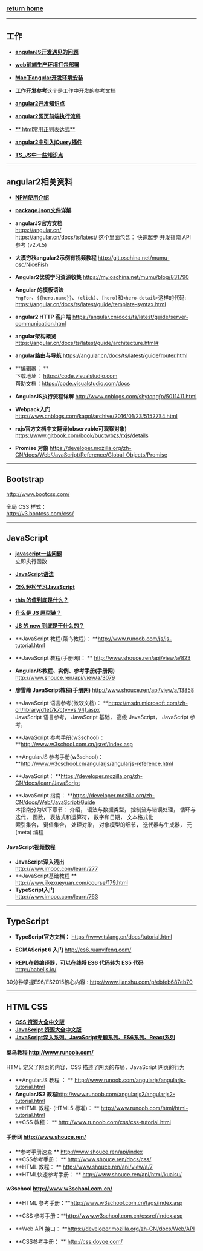 ###  [**return home**](https://bitbucket.org/yulilong/my_wiki/wiki/Home)     
-----    
## 工作

* [**angularJS开发遇见的问题**](https://bitbucket.org/yulilong/my_wiki/wiki/angularJS%E5%BC%80%E5%8F%91%E9%81%87%E8%A7%81%E7%9A%84%E9%97%AE%E9%A2%98)       

* [**web前端生产环境打包部署**](https://bitbucket.org/yulilong/my_wiki/wiki/web前端生产环境部署)        

* [**Mac下angular开发环境安装**](https://bitbucket.org/yulilong/my_wiki/wiki/Mac下angular开发环境安装)      

* [**工作开发参考**](https://bitbucket.org/yulilong/my_wiki/wiki/工作开发参考)这个是工作中开发的参考文档         

* [**angular2开发知识点**](https://bitbucket.org/yulilong/my_wiki/wiki/angular2开发知识点)       

* [**angular2网页前端执行流程**](https://bitbucket.org/yulilong/my_wiki/wiki/angular2网页前端执行流程)       

* [** html常用正则表达式**](https://bitbucket.org/yulilong/my_wiki/wiki/html常用正则表达式)      

* [**angular2中引入jQuery插件**](https://bitbucket.org/yulilong/my_wiki/wiki/angular2中引入jQuery插件)     

* [**TS_JS中一些知识点**](https://bitbucket.org/yulilong/my_wiki/wiki/TS_JS中一些知识点)        

------------------
## angular2相关资料

* [**NPM使用介绍**](https://bitbucket.org/yulilong/my_wiki/wiki/NPM使用介绍)     

* [**package.json文件详解**](https://bitbucket.org/yulilong/my_wiki/wiki/package.json文件详解)     

* **angularJS官方文档**      
https://angular.cn/           
https://angular.cn/docs/ts/latest/  这个里面包含： 快速起步 开发指南   API 参考 (v2.4.5)    
 
* **大漠穷秋angular2示例有视频教程** http://git.oschina.net/mumu-osc/NiceFish      

* **Angular2优质学习资源收集**  https://my.oschina.net/mumu/blog/831790

* **Angular 的模板语法**   
`*ngFor`、`{{hero.name}}`、`(click)`、`[hero]`和`<hero-detail>`这样的代码: https://angular.cn/docs/ts/latest/guide/template-syntax.html       

* **angular2 HTTP 客户端** https://angular.cn/docs/ts/latest/guide/server-communication.html

* **angular架构概览**  https://angular.cn/docs/ts/latest/guide/architecture.html#

* **angular路由与导航** https://angular.cn/docs/ts/latest/guide/router.html     

* **编辑器： **         
下载地址： https://code.visualstudio.com     
帮助文档：https://code.visualstudio.com/docs 

* **AngularJS执行流程详解** http://www.cnblogs.com/shytong/p/5011411.html    

* **Webpack入门** http://www.cnblogs.com/kagol/archive/2016/01/23/5152734.html

* **rxjs官方文档中文翻译(observable可观察对象)** https://www.gitbook.com/book/buctwbzs/rxjs/details       

* **Promise 对象** https://developer.mozilla.org/zh-CN/docs/Web/JavaScript/Reference/Global_Objects/Promise       

-----
## Bootstrap   

http://www.bootcss.com/     

全局 CSS 样式：    
http://v3.bootcss.com/css/      



----
## JavaScript    

* [**javascript一些问题**](https://bitbucket.org/yulilong/my_wiki/wiki/javascript%E4%B8%80%E4%BA%9B%E9%97%AE%E9%A2%98)      
立即执行函数       
* [**JavaScript语法**](https://bitbucket.org/yulilong/my_wiki/wiki/JavaScript%E8%AF%AD%E6%B3%95)     

* [**怎么轻松学习JavaScript**](http://www.jianshu.com/p/cba0eeba2371)       
 
* [**this 的值到底是什么？**](https://zhuanlan.zhihu.com/p/23804247)      
* [**什么是 JS 原型链？**](https://zhuanlan.zhihu.com/p/23090041?refer=study-fe)     
* [**JS 的 new 到底是干什么的？**](https://zhuanlan.zhihu.com/p/23987456?refer=study-fe)      
  
* **JavaScript 教程(菜鸟教程)： **http://www.runoob.com/js/js-tutorial.html      
* **JavaScript 教程(手册网)： **  http://www.shouce.ren/api/view/a/823      
* **AngularJS教程、实例、参考手册(手册网)**   http://www.shouce.ren/api/view/a/3079 
* **廖雪峰 JavaScript教程(手册网)** http://www.shouce.ren/api/view/a/13858         
* **JavaScript 语言参考(微软文档)： **https://msdn.microsoft.com/zh-cn/library/d1et7k7c(v=vs.94).aspx      
JavaScript 语言参考，  JavaScript 基础，  高级 JavaScript， JavaScript 参考，        
* **JavaScript 参考手册(w3school)：**http://www.w3school.com.cn/jsref/index.asp      
* **AngularJS 参考手册(w3school)： **http://www.w3cschool.cn/angularjs/angularjs-reference.html      
* **JavaScript： **https://developer.mozilla.org/zh-CN/docs/learn/JavaScript    
* **JavaScript 指南： **https://developer.mozilla.org/zh-CN/docs/Web/JavaScript/Guide      
本指南分为以下章节：
介绍， 语法与数据类型， 控制流与错误处理， 循环与迭代， 函数， 表达式和运算符， 数字和日期， 文本格式化      
索引集合，  键值集合，  处理对象，  对象模型的细节，  迭代器与生成器， 元 (meta) 编程        

#### JavaScript视频教程    

* **JavaScript深入浅出**    
http://www.imooc.com/learn/277       
* **JavaScript基础教程 **     
http://www.jikexueyuan.com/course/179.html    
* **TypeScript入门**     
http://www.imooc.com/learn/763       

---------
## TypeScript     

* **TypeScript官方文档：**  https://www.tslang.cn/docs/tutorial.html      

* **ECMAScript 6 入门**  http://es6.ruanyifeng.com/      
* **REPL在线编译器，可以在线将 ES6 代码转为 ES5 代码**       
 http://babeljs.io/          

30分钟掌握ES6/ES2015核心内容 : http://www.jianshu.com/p/ebfeb687eb70    


----------
## HTML CSS 

* [**CSS 资源大全中文版**](https://github.com/jobbole/awesome-css-cn)     
* [**JavaScript 资源大全中文版**](https://github.com/jobbole/awesome-javascript-cn)     
* [**JavaScript深入系列、JavaScript专题系列、ES6系列、React系列**](https://github.com/mqyqingfeng/Blog)      


#### 菜鸟教程 http://www.runoob.com/    
HTML 定义了网页的内容，CSS 描述了网页的布局，JavaScript 网页的行为      
* **AngularJS 教程 ： **  http://www.runoob.com/angularjs/angularjs-tutorial.html    
* **AngularJS2 教程**http://www.runoob.com/angularjs2/angularjs2-tutorial.html    
* **HTML 教程- (HTML5 标准)： **  http://www.runoob.com/html/html-tutorial.html     
* **CSS 教程： **   http://www.runoob.com/css/css-tutorial.html    

#### 手册网 http://www.shouce.ren/      
* **参考手册速查 **   http://www.shouce.ren/api/index   
* **CSS参考手册： **  http://www.shouce.ren/docs/css/    
* **HTML 教程： ** http://www.shouce.ren/api/view/a/7     
* **HTML快速参考手册：  **   http://www.shouce.ren/api/html/kuaisu/     

#### w3school http://www.w3school.com.cn/       
* **HTML 参考手册：**http://www.w3school.com.cn/tags/index.asp       
* **CSS 参考手册：**http://www.w3school.com.cn/cssref/index.asp      
   
* **Web API 接口： **https://developer.mozilla.org/zh-CN/docs/Web/API       
* **CSS参考手册： **  http://css.doyoe.com/